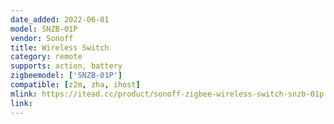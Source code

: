 ```yaml
---
date_added: 2022-06-01
model: SNZB-01P
vendor: Sonoff
title: Wireless Switch
category: remote
supports: action, battery
zigbeemodel: ['SNZB-01P']
compatible: [z2m, zha, ihost]
mlink: https://itead.cc/product/sonoff-zigbee-wireless-switch-snzb-01p
link: 
---
```

